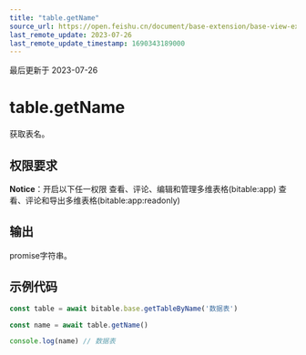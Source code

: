 ```yaml
---
title: "table.getName"
source_url: https://open.feishu.cn/document/base-extension/base-view-extensions/api/table/table_getname
last_remote_update: 2023-07-26
last_remote_update_timestamp: 1690343189000
---
```

最后更新于 2023-07-26

# table.getName
获取表名。

## 权限要求
**Notice**：开启以下任一权限
查看、评论、编辑和管理多维表格(bitable:app)
查看、评论和导出多维表格(bitable:app:readonly)

## 输出
promise字符串。
## 示例代码

```js
const table = await bitable.base.getTableByName('数据表')

const name = await table.getName()

console.log(name) // 数据表
```
